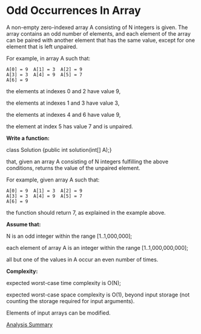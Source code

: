 # Odd Occurrences In Array

A non-empty zero-indexed array A consisting of N integers is given. The array contains an odd number of elements, and each element of the array can be paired with another element that has the same value, except for one element that is left unpaired.

For example, in array A such that:

	A[0] = 9  A[1] = 3  A[2] = 9
	A[3] = 3  A[4] = 9  A[5] = 7
	A[6] = 9

the elements at indexes 0 and 2 have value 9,

the elements at indexes 1 and 3 have value 3,

the elements at indexes 4 and 6 have value 9,

the element at index 5 has value 7 and is unpaired.

<strong>Write a function:</strong>

class Solution {public int solution(int[] A);}

that, given an array A consisting of N integers fulfilling the above conditions, returns the value of the unpaired element.

For example, given array A such that:

	A[0] = 9  A[1] = 3  A[2] = 9
	A[3] = 3  A[4] = 9  A[5] = 7
	A[6] = 9

the function should return 7, as explained in the example above.

<strong>Assume that:</strong>

N is an odd integer within the range [1..1,000,000];

each element of array A is an integer within the range [1..1,000,000,000];

all but one of the values in A occur an even number of times.

<strong>Complexity:</strong>

expected worst-case time complexity is O(N);

expected worst-case space complexity is O(1), beyond input storage (not counting the storage required for input arguments).

Elements of input arrays can be modified.

[Analysis Summary](https://github.com/RaysonYeungHK/problem_solving/tree/master/LeetCode/src/com/codepicker/exercise/oddoccurrencesinarray/test_results.jpg)

